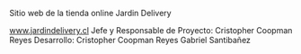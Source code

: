Sitio web de la tienda online Jardin Delivery

www.jardindelivery.cl
Jefe y Responsable de Proyecto: Cristopher Coopman Reyes
Desarrollo:   Cristopher Coopman Reyes
              Gabriel Santibañez

